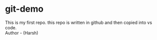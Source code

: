 # git-demo

This is my first repo. this repo is written in github and then copied into vs code.
<br>
Author - (Harsh)
